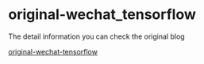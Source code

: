 # original-wechat_tensorflow<br />
The detail information you can check the original blog

[original-wechat-tensorflow](https://zhuanlan.zhihu.com/p/25597975)
